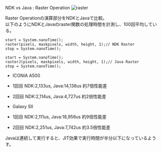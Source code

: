 NDK vs Java : Raster Operation
![raster](https://lh3.googleusercontent.com/-LFi7l5iSlI0/T4lQ8QC4bGI/AAAAAAAACSs/w98XbDsTORo/s800/rasterNDK.png "rasterNDK")

Raster Operationの演算部分をNDKとJavaで比較。<br>
以下のようにNDKとJavaのraster関数の処理時間を計測し、100回平均している。

    start = System.nanoTime();
    raster(pixels, maskpixels, width, height, 1);// NDK Raster
    stop = System.nanoTime();

    start = System.nanoTime();
    rasterJ(pixels, maskpixels, width, height, 1);// Java Raster
    stop = System.nanoTime();

- ICONIA A500
 - 1回目 NDK:2,133us, Java:14,138us 約7倍性能差<br>
 - 2回目 NDK:2,114us, Java:4,727us 約2倍性能差      

- Galaxy SII
 - 1回目 NDK:2,111us, Java:18,956us 約9倍性能差<br>
 - 2回目 NDK:2,251us, Java:7,742us 約3.5倍性能差

Javaは連続して実行すると、JIT効果で実行時間が半分以下になっているようす。

